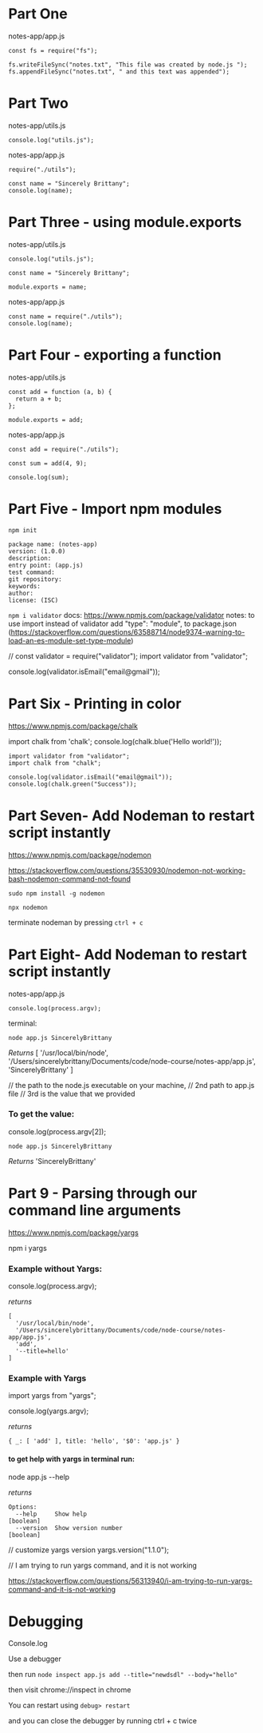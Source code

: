 # Part One

notes-app/app.js

```
const fs = require("fs");

fs.writeFileSync("notes.txt", "This file was created by node.js ");
fs.appendFileSync("notes.txt", " and this text was appended");

```

# Part Two

notes-app/utils.js

```
console.log("utils.js");
```

notes-app/app.js

```
require("./utils");

const name = "Sincerely Brittany";
console.log(name);

```

# Part Three - using module.exports

notes-app/utils.js

```
console.log("utils.js");

const name = "Sincerely Brittany";

module.exports = name;
```

notes-app/app.js

```
const name = require("./utils");
console.log(name);
```

# Part Four - exporting a function

notes-app/utils.js

```
const add = function (a, b) {
  return a + b;
};

module.exports = add;
```

notes-app/app.js

```
const add = require("./utils");

const sum = add(4, 9);

console.log(sum);
```

# Part Five - Import npm modules

`npm init`

```
package name: (notes-app)
version: (1.0.0)
description:
entry point: (app.js)
test command:
git repository:
keywords:
author:
license: (ISC)
```

`npm i validator`
docs: https://www.npmjs.com/package/validator
notes: to use import instead of validator add "type": "module", to package.json (https://stackoverflow.com/questions/63588714/node9374-warning-to-load-an-es-module-set-type-module)

// const validator = require("validator");
import validator from "validator";

console.log(validator.isEmail("email@gmail"));

# Part Six - Printing in color

https://www.npmjs.com/package/chalk

import chalk from 'chalk';
console.log(chalk.blue('Hello world!'));

```
import validator from "validator";
import chalk from "chalk";

console.log(validator.isEmail("email@gmail"));
console.log(chalk.green("Success"));
```

# Part Seven- Add Nodeman to restart script instantly

https://www.npmjs.com/package/nodemon

https://stackoverflow.com/questions/35530930/nodemon-not-working-bash-nodemon-command-not-found

`sudo npm install -g nodemon`

`npx nodemon`

terminate nodeman by pressing `ctrl + c`

# Part Eight- Add Nodeman to restart script instantly

notes-app/app.js

```
console.log(process.argv);
```

terminal:

`node app.js SincerelyBrittany`

_Returns_
[
'/usr/local/bin/node',
'/Users/sincerelybrittany/Documents/code/node-course/notes-app/app.js',
'SincerelyBrittany'
]

// the path to the node.js executable on your machine,
// 2nd path to app.js file
// 3rd is the value that we provided

### To get the value:

console.log(process.argv[2]);

`node app.js SincerelyBrittany`

_Returns_
'SincerelyBrittany'

# Part 9 - Parsing through our command line arguments

https://www.npmjs.com/package/yargs

npm i yargs

### Example without Yargs:

console.log(process.argv);

_returns_

```
[
  '/usr/local/bin/node',
  '/Users/sincerelybrittany/Documents/code/node-course/notes-app/app.js',
  'add',
  '--title=hello'
]
```

### Example with Yargs

import yargs from "yargs";

console.log(yargs.argv);

_returns_

```
{ _: [ 'add' ], title: 'hello', '$0': 'app.js' }
```

#### to get help with yargs in terminal run:

node app.js --help

_returns_

```
Options:
  --help     Show help                                                 [boolean]
  --version  Show version number                                       [boolean]
```

// customize yargs version
yargs.version("1.1.0");

// I am trying to run yargs command, and it is not working

https://stackoverflow.com/questions/56313940/i-am-trying-to-run-yargs-command-and-it-is-not-working

# Debugging

Console.log

Use a debugger

then run `node inspect app.js add --title="newdsdl" --body="hello"`

then visit chrome://inspect in chrome

You can restart using `debug> restart`

and you can close the debugger by running ctrl + c twice
